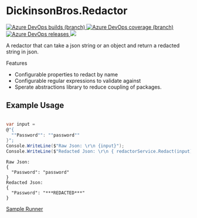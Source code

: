 # DickinsonBros.Redactor

<a href="https://dev.azure.com/marksamdickinson/dickinsonbros/_build/latest?definitionId=37&amp;branchName=master"> <img alt="Azure DevOps builds (branch)" src="https://img.shields.io/azure-devops/build/marksamdickinson/DickinsonBros/37/master"> </a> <a href="https://dev.azure.com/marksamdickinson/dickinsonbros/_build/latest?definitionId=37&amp;branchName=master"> <img alt="Azure DevOps coverage (branch)" src="https://img.shields.io/azure-devops/coverage/marksamdickinson/dickinsonbros/37/master"> </a><a href="https://dev.azure.com/marksamdickinson/DickinsonBros/_release?_a=releases&view=mine&definitionId=18"> <img alt="Azure DevOps releases" src="https://img.shields.io/azure-devops/release/marksamdickinson/b5a46403-83bb-4d18-987f-81b0483ef43e/18/19"> </a><a href="https://www.nuget.org/packages/DickinsonBros.Redactor/"><img src="https://img.shields.io/nuget/v/DickinsonBros.Redactor"></a>

A redactor that can take a json string or an object and return a redacted string in json.

Features
* Configurable properties to redact by name
* Configurable regular expressions to validate against 
* Sperate abstractions library to reduce coupling of packages.

<h2>Example Usage</h2>

```C#

var input =
@"{
  ""Password"": ""password""
}";
Console.WriteLine($"Raw Json: \r\n {input}");
Console.WriteLine($"Redacted Json: \r\n { redactorService.Redact(input)}");

```

```
Raw Json:
{
  "Password": "password"
}
Redacted Json:
{
  "Password": "***REDACTED***"
}
```

[Sample Runner](https://github.com/msdickinson/DickinsonBros.Redactor/tree/master/DickinsonBros.Redactor.Runner)
